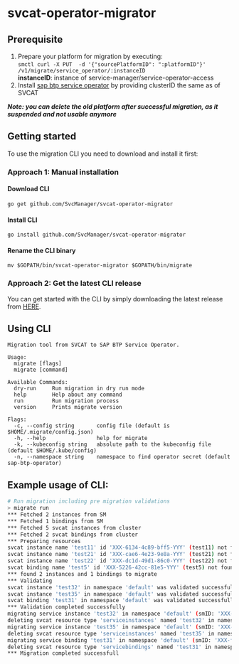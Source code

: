 # svcat-operator-migrator

## Prerequisite
1. Prepare your platform for migration by executing: </br>
```smctl curl -X PUT  -d '{"sourcePlatformID": ":platformID"}' /v1/migrate/service_operator/:instanceID``` </br>
**instanceID**: instance of service-manager/service-operator-access
2. Install [sap btp service operator](https://github.com/SAP/sap-btp-service-operator#setup) by providing clusterID the same as of SVCAT 

***Note: you can delete the old platform after successful migration, as it suspended and not usable anymore***

## Getting started

To use the migration CLI you need to download and install it first:

### Approach 1: Manual installation

#### Download CLI
``go get github.com/SvcManager/svcat-operator-migrator``

#### Install CLI

``go install github.com/SvcManager/svcat-operator-migrator``

#### Rename the CLI binary

``mv $GOPATH/bin/svcat-operator-migrator $GOPATH/bin/migrate``

### Approach 2: Get the latest CLI release
You can get started with the CLI by simply downloading the latest release from [HERE](https://github.com/SvcManager/svcat-operator-migrator/releases).


## Using CLI

```
Migration tool from SVCAT to SAP BTP Service Operator.

Usage:
  migrate [flags]
  migrate [command]

Available Commands:
  dry-run     Run migration in dry run mode
  help        Help about any command
  run         Run migration process
  version     Prints migrate version

Flags:
  -c, --config string       config file (default is $HOME/.migrate/config.json)
  -h, --help                help for migrate
  -k, --kubeconfig string   absolute path to the kubeconfig file (default $HOME/.kube/config)
  -n, --namespace string    namespace to find operator secret (default sap-btp-operator)
```

## Example usage of CLI:

```sh
# Run migration including pre migration validations
> migrate run
*** Fetched 2 instances from SM
*** Fetched 1 bindings from SM
*** Fetched 5 svcat instances from cluster
*** Fetched 2 svcat bindings from cluster
*** Preparing resources
svcat instance name 'test11' id 'XXX-6134-4c89-bff5-YYY' (test11) not found in SM, skipping it...
svcat instance name 'test21' id 'XXX-cae6-4e23-9e8a-YYY' (test21) not found in SM, skipping it...
svcat instance name 'test22' id 'XXX-dc1d-49d1-86c0-YYY' (test22) not found in SM, skipping it...
svcat binding name 'test5' id 'XXX-5226-42cc-81e5-YYY' (test5) not found in SM, skipping it...
*** found 2 instances and 1 bindings to migrate
*** Validating
svcat instance 'test32' in namespace 'default' was validated successfully
svcat instance 'test35' in namespace 'default' was validated successfully
svcat binding 'test31' in namespace 'default' was validated successfully
*** Validation completed successfully
migrating service instance 'test32' in namespace 'default' (smID: 'XXX-3d1f-40db-8cac-YYY')
deleting svcat resource type 'serviceinstances' named 'test32' in namespace 'default'
migrating service instance 'test35' in namespace 'default' (smID: 'XXX-0f94-4fde-b524-YYY')
deleting svcat resource type 'serviceinstances' named 'test35' in namespace 'default'
migrating service binding 'test31' in namespace 'default' (smID: 'XXX-fc36-4d50-a925-YYY')
deleting svcat resource type 'servicebindings' named 'test31' in namespace 'default'
*** Migration completed successfull

```

